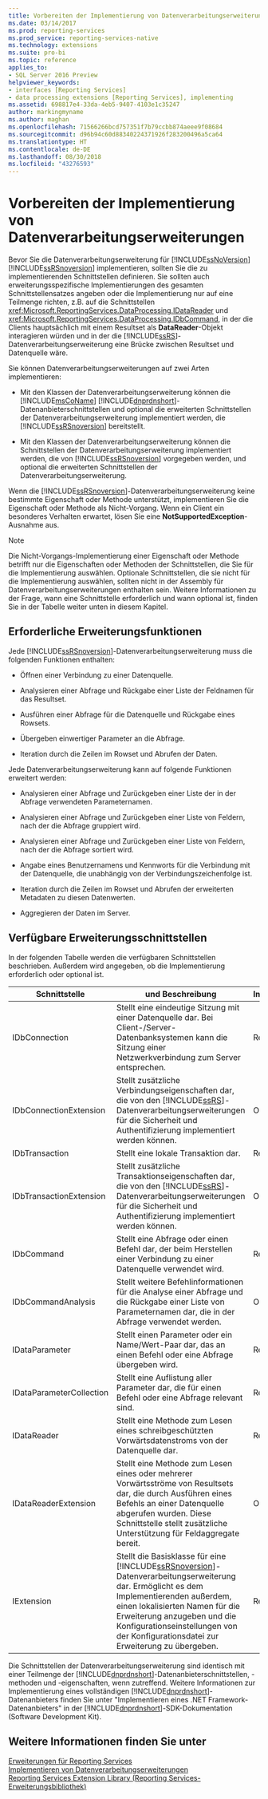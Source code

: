 ```yaml
---
title: Vorbereiten der Implementierung von Datenverarbeitungserweiterungen | Microsoft-Dokumentation
ms.date: 03/14/2017
ms.prod: reporting-services
ms.prod_service: reporting-services-native
ms.technology: extensions
ms.suite: pro-bi
ms.topic: reference
applies_to:
- SQL Server 2016 Preview
helpviewer_keywords:
- interfaces [Reporting Services]
- data processing extensions [Reporting Services], implementing
ms.assetid: 698817e4-33da-4eb5-9407-4103e1c35247
author: markingmyname
ms.author: maghan
ms.openlocfilehash: 71566266bcd757351f7b79ccbb874aeee9f08684
ms.sourcegitcommit: d96b94c60d88340224371926f283200496a5ca64
ms.translationtype: HT
ms.contentlocale: de-DE
ms.lasthandoff: 08/30/2018
ms.locfileid: "43276593"
---
```

# <a name="preparing-to-implement-a-data-processing-extension"></a>Vorbereiten der Implementierung von Datenverarbeitungserweiterungen
  Bevor Sie die Datenverarbeitungserweiterung für [!INCLUDE[ssNoVersion](../../../includes/ssnoversion-md.md)] [!INCLUDE[ssRSnoversion](../../../includes/ssrsnoversion-md.md)] implementieren, sollten Sie die zu implementierenden Schnittstellen definieren. Sie sollten auch erweiterungsspezifische Implementierungen des gesamten Schnittstellensatzes angeben oder die Implementierung nur auf eine Teilmenge richten, z.B. auf die Schnittstellen <xref:Microsoft.ReportingServices.DataProcessing.IDataReader> und <xref:Microsoft.ReportingServices.DataProcessing.IDbCommand>, in der die Clients hauptsächlich mit einem Resultset als **DataReader**-Objekt interagieren würden und in der die [!INCLUDE[ssRS](../../../includes/ssrs.md)]-Datenverarbeitungserweiterung eine Brücke zwischen Resultset und Datenquelle wäre.  
  
 Sie können Datenverarbeitungserweiterungen auf zwei Arten implementieren:  
  
-   Mit den Klassen der Datenverarbeitungserweiterung können die [!INCLUDE[msCoName](../../../includes/msconame-md.md)] [!INCLUDE[dnprdnshort](../../../includes/dnprdnshort-md.md)]-Datenanbieterschnittstellen und optional die erweiterten Schnittstellen der Datenverarbeitungserweiterung implementiert werden, die [!INCLUDE[ssRSnoversion](../../../includes/ssrsnoversion-md.md)] bereitstellt.  
  
-   Mit den Klassen der Datenverarbeitungserweiterung können die Schnittstellen der Datenverarbeitungserweiterung implementiert werden, die von [!INCLUDE[ssRSnoversion](../../../includes/ssrsnoversion-md.md)] vorgegeben werden, und optional die erweiterten Schnittstellen der Datenverarbeitungserweiterung.  
  
 Wenn die [!INCLUDE[ssRSnoversion](../../../includes/ssrsnoversion-md.md)]-Datenverarbeitungserweiterung keine bestimmte Eigenschaft oder Methode unterstützt, implementieren Sie die Eigenschaft oder Methode als Nicht-Vorgang. Wenn ein Client ein besonderes Verhalten erwartet, lösen Sie eine **NotSupportedException**-Ausnahme aus.  
  
> [!NOTE]  
>  Die Nicht-Vorgangs-Implementierung einer Eigenschaft oder Methode betrifft nur die Eigenschaften oder Methoden der Schnittstellen, die Sie für die Implementierung auswählen. Optionale Schnittstellen, die sie nicht für die Implementierung auswählen, sollten nicht in der Assembly für Datenverarbeitungserweiterungen enthalten sein. Weitere Informationen zu der Frage, wann eine Schnittstelle erforderlich und wann optional ist, finden Sie in der Tabelle weiter unten in diesem Kapitel.  
  
## <a name="required-extension-functionality"></a>Erforderliche Erweiterungsfunktionen  
 Jede [!INCLUDE[ssRSnoversion](../../../includes/ssrsnoversion-md.md)]-Datenverarbeitungserweiterung muss die folgenden Funktionen enthalten:  
  
-   Öffnen einer Verbindung zu einer Datenquelle.  
  
-   Analysieren einer Abfrage und Rückgabe einer Liste der Feldnamen für das Resultset.  
  
-   Ausführen einer Abfrage für die Datenquelle und Rückgabe eines Rowsets.  
  
-   Übergeben einwertiger Parameter an die Abfrage.  
  
-   Iteration durch die Zeilen im Rowset und Abrufen der Daten.  
  
 Jede Datenverarbeitungserweiterung kann auf folgende Funktionen erweitert werden:  
  
-   Analysieren einer Abfrage und Zurückgeben einer Liste der in der Abfrage verwendeten Parameternamen.  
  
-   Analysieren einer Abfrage und Zurückgeben einer Liste von Feldern, nach der die Abfrage gruppiert wird.  
  
-   Analysieren einer Abfrage und Zurückgeben einer Liste von Feldern, nach der die Abfrage sortiert wird.  
  
-   Angabe eines Benutzernamens und Kennworts für die Verbindung mit der Datenquelle, die unabhängig von der Verbindungszeichenfolge ist.  
  
-   Iteration durch die Zeilen im Rowset und Abrufen der erweiterten Metadaten zu diesen Datenwerten.  
  
-   Aggregieren der Daten im Server.  
  
## <a name="available-extension-interfaces"></a>Verfügbare Erweiterungsschnittstellen  
 In der folgenden Tabelle werden die verfügbaren Schnittstellen beschrieben. Außerdem wird angegeben, ob die Implementierung erforderlich oder optional ist.  
  
|Schnittstelle|und Beschreibung|Implementierung|  
|---------------|-----------------|--------------------|  
|IDbConnection|Stellt eine eindeutige Sitzung mit einer Datenquelle dar. Bei Client-/Server-Datenbanksystemen kann die Sitzung einer Netzwerkverbindung zum Server entsprechen.|Required|  
|IDbConnectionExtension|Stellt zusätzliche Verbindungseigenschaften dar, die von den [!INCLUDE[ssRS](../../../includes/ssrs.md)]-Datenverarbeitungserweiterungen für die Sicherheit und Authentifizierung implementiert werden können.|Optional|  
|IDbTransaction|Stellt eine lokale Transaktion dar.|Required|  
|IDbTransactionExtension|Stellt zusätzliche Transaktionseigenschaften dar, die von den [!INCLUDE[ssRS](../../../includes/ssrs.md)]-Datenverarbeitungserweiterungen für die Sicherheit und Authentifizierung implementiert werden können.|Optional|  
|IDbCommand|Stellt eine Abfrage oder einen Befehl dar, der beim Herstellen einer Verbindung zu einer Datenquelle verwendet wird.|Required|  
|IDbCommandAnalysis|Stellt weitere Befehlinformationen für die Analyse einer Abfrage und die Rückgabe einer Liste von Parameternamen dar, die in der Abfrage verwendet werden.|Optional|  
|IDataParameter|Stellt einen Parameter oder ein Name/Wert-Paar dar, das an einen Befehl oder eine Abfrage übergeben wird.|Required|  
|IDataParameterCollection|Stellt eine Auflistung aller Parameter dar, die für einen Befehl oder eine Abfrage relevant sind.|Required|  
|IDataReader|Stellt eine Methode zum Lesen eines schreibgeschützten Vorwärtsdatenstroms von der Datenquelle dar.|Required|  
|IDataReaderExtension|Stellt eine Methode zum Lesen eines oder mehrerer Vorwärtsströme von Resultsets dar, die durch Ausführen eines Befehls an einer Datenquelle abgerufen wurden. Diese Schnittstelle stellt zusätzliche Unterstützung für Feldaggregate bereit.|Optional|  
|IExtension|Stellt die Basisklasse für eine [!INCLUDE[ssRSnoversion](../../../includes/ssrsnoversion-md.md)]-Datenverarbeitungserweiterung dar. Ermöglicht es dem Implementierenden außerdem, einen lokalisierten Namen für die Erweiterung anzugeben und die Konfigurationseinstellungen von der Konfigurationsdatei zur Erweiterung zu übergeben.|Required|  
  
 Die Schnittstellen der Datenverarbeitungserweiterung sind identisch mit einer Teilmenge der [!INCLUDE[dnprdnshort](../../../includes/dnprdnshort-md.md)]-Datenanbieterschnittstellen, -methoden und -eigenschaften, wenn zutreffend. Weitere Informationen zur Implementierung eines vollständigen [!INCLUDE[dnprdnshort](../../../includes/dnprdnshort-md.md)]-Datenanbieters finden Sie unter "Implementieren eines .NET Framework-Datenanbieters" in der [!INCLUDE[dnprdnshort](../../../includes/dnprdnshort-md.md)]-SDK-Dokumentation (Software Development Kit).  
  
## <a name="see-also"></a>Weitere Informationen finden Sie unter  
 [Erweiterungen für Reporting Services](../../../reporting-services/extensions/reporting-services-extensions.md)   
 [Implementieren von Datenverarbeitungserweiterungen](../../../reporting-services/extensions/data-processing/implementing-a-data-processing-extension.md)   
 [Reporting Services Extension Library (Reporting Services-Erweiterungsbibliothek)](../../../reporting-services/extensions/reporting-services-extension-library.md)  
  
  
